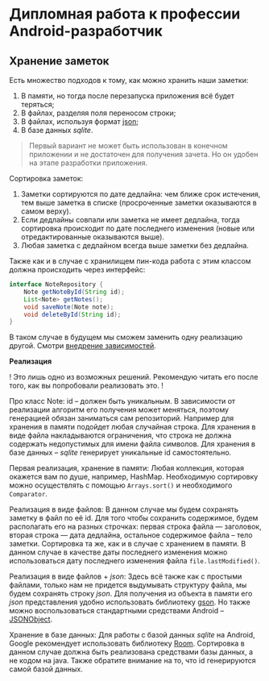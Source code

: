 # Дипломная работа к профессии Android-разработчик

## Хранение заметок

Есть множество подходов к тому, как можно хранить наши заметки:

1. В памяти, но тогда после перезапуска приложения всё будет теряться;
2. В файлах, разделяя поля переносом строки;
3. В файлах, используя формат [json](https://ru.wikipedia.org/wiki/JSON);
4. В базе данных _sqlite_.

> Первый вариант не может быть использован в конечном приложении и не достаточен для получения зачета. Но он удобен на этапе разработки приложения.

Сортировка заметок:
1. Заметки сортируются по дате дедлайна: чем ближе срок истечения, тем выше заметка в списке (просроченные заметки оказываются в самом верху). 
2. Если дедлайны совпали или заметка не имеет дедлайна, тогда сортировка происходит по дате последнего изменения (новые или отредактированные оказываются выше).
3. Любая заметка с дедлайном всегда выше заметки без дедлайна.

Также как и в случае с хранилищем пин-кода работа с этим классом должна происходить через интерфейс:

```java
interface NoteRepository {
    Note getNoteById(String id);
    List<Note> getNotes();
    void saveNote(Note note);
    void deleteById(String id);
}
```
В таком случае в будущем мы сможем заменить одну реализацию другой. Смотри [внедрение зависимостей](app.md).

**Реализация**

! Это лишь одно из возможных решений. Рекомендую читать его после того, как вы попробовали реализовать это. !

Про класс Note:
id – должен быть уникальным. В зависимости от реализации алгоритм его получения может меняться, поэтому генерацией обязан заниматься сам репозиторий. Например для хранения в памяти подойдет любая случайная строка. Для хранения в виде файла накладываются ограничения, что строка не должна содержать недопустимых для имени файла символов. Для хранения в базе данных – _sqlite_ генерирует уникальные id самостоятельно.

Первая реализация, хранение в памяти:
Любая коллекция, которая окажется вам по душе, например, HashMap. Необходимую сортировку можно осуществлять с помощью `Arrays.sort()` и необходимого `Comparator`.

Реализация в виде файлов:
В данном случае мы будем сохранять заметку в файл по её id. Для того чтобы сохранить содержимое, будем располагать его на разных строчках: первая строка файла — заголовок, вторая строка — дата дедлайна, остальное содержимое файла – тело заметки. Сортировка та же, как и в случае с хранением в памяти. В данном случае в качестве даты последнего изменения можно использоваться дату последнего изменения файла `file.lastModified()`.

Реализация в виде файлов + _json_:
Здесь всё также как с простыми файлами, только нам не придется выдумывать структуру файла, мы будем сохранять строку _json_. Для получения из объекта в памяти его _json_ представления удобно использовать библиотеку [gson](https://github.com/google/gson). Но также можно воспользоваться стандартными средствами Android – [JSONObject](https://developer.android.com/reference/org/json/JSONObject).

Хранение в базе данных:
Для работы с базой данных _sqlite_ на Android, Google рекомендует использовать библиотеку [Room](https://developer.android.com/topic/libraries/architecture/room). Сортировка в данном случае должна быть реализована средствами базы данных, а не кодом на java. Также обратите внимание на то, что id генерируются самой базой данных.
